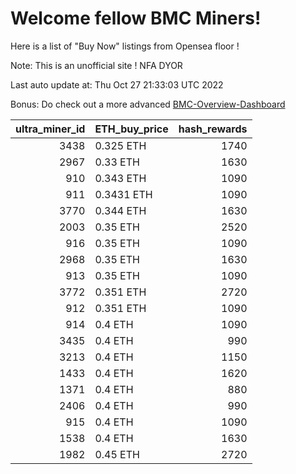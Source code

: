 # Welcome fellow BMC Miners!
Here is a list of "Buy Now" listings from Opensea floor !

Note: This is an unofficial site ! NFA DYOR

Last auto update at: Thu Oct 27 21:33:03 UTC 2022

Bonus: Do check out a more advanced [BMC-Overview-Dashboard](https://dune.com/defifunk/BMC-Overview-Dashboard)


|   ultra_miner_id | ETH_buy_price   |   hash_rewards |
|-----------------:|:----------------|---------------:|
|             3438 | 0.325 ETH       |           1740 |
|             2967 | 0.33 ETH        |           1630 |
|              910 | 0.343 ETH       |           1090 |
|              911 | 0.3431 ETH      |           1090 |
|             3770 | 0.344 ETH       |           1630 |
|             2003 | 0.35 ETH        |           2520 |
|              916 | 0.35 ETH        |           1090 |
|             2968 | 0.35 ETH        |           1630 |
|              913 | 0.35 ETH        |           1090 |
|             3772 | 0.351 ETH       |           2720 |
|              912 | 0.351 ETH       |           1090 |
|              914 | 0.4 ETH         |           1090 |
|             3435 | 0.4 ETH         |            990 |
|             3213 | 0.4 ETH         |           1150 |
|             1433 | 0.4 ETH         |           1620 |
|             1371 | 0.4 ETH         |            880 |
|             2406 | 0.4 ETH         |            990 |
|              915 | 0.4 ETH         |           1090 |
|             1538 | 0.4 ETH         |           1630 |
|             1982 | 0.45 ETH        |           2720 |